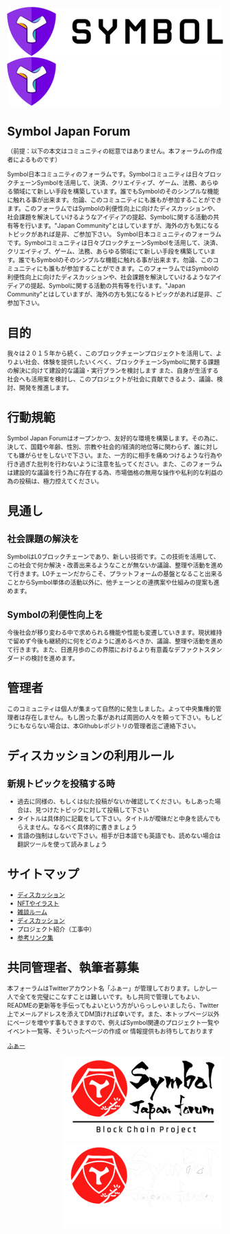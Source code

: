 <div align="center">
    <img
         src="./logo/cc_0/Symbol_Logo_Wordmark_Dark_BG.png#gh-light-mode-only"
         >
    <img
         src="./logo/cc_0/Symbol_Logo_Wordmark_Light_BG.png#gh-dark-mode-only"
         >
</div>

# Symbol Japan Forum
（前提：以下の本文はコミュニティの総意ではありません。本フォーラムの作成者によるものです）

Symbol日本コミュニティのフォーラムです。Symbolコミュニティは日々ブロックチェーンSymbolを活用して、決済、クリエイティブ、ゲーム、法務、あらゆる領域にて新しい手段を構築しています。誰でもSymbolのそのシンプルな機能に触れる事が出来ます。勿論、このコミュニティにも誰もが参加することができます。このフォーラムではSymbolの利便性向上に向けたディスカッションや、社会課題を解決していけるようなアイディアの提起、Symbolに関する活動の共有等を行います。"Japan Community"とはしていますが、海外の方も気になるトピックがあれば是非、ご参加下さい。
Symbol日本コミュニティのフォーラムです。Symbolコミュニティは日々ブロックチェーンSymbolを活用して、決済、クリエイティブ、ゲーム、法務、あらゆる領域にて新しい手段を構築しています。誰でもSymbolのそのシンプルな機能に触れる事が出来ます。勿論、このコミュニティにも誰もが参加することができます。このフォーラムではSymbolの利便性向上に向けたディスカッションや、社会課題を解決していけるようなアイディアの提起、Symbolに関する活動の共有等を行います。"Japan Community"とはしていますが、海外の方も気になるトピックがあれば是非、ご参加下さい。

# 目的
我々は２０１５年から続く、このブロックチェーンプロジェクトを活用して、よりよい社会、体験を提供したいくべく、ブロックチェーンSymbolに関する課題の解決に向けて建設的な議論・実行プランを検討します
また、自身が生活する社会へも活用案を検討し、このプロジェクトが社会に貢献できるよう、議論、検討、開発を推進します。

# 行動規範
Symbol Japan Forumはオープンかつ、友好的な環境を構築します。その為に、決して、国籍や年齢、性別、宗教や社会的/経済的地位等に関わらず、誰に対しても嫌がらせをしないで下さい。また、一方的に相手を痛めつけるような行為や行き過ぎた批判を行わないように注意を払ってください。また、このフォーラムは建設的な議論を行う為に存在する為、市場価格の無用な操作や私利的な利益の為の投稿は、極力控えてください。

# 見通し
## 社会課題の解決を
SymbolはL0ブロックチェーンであり、新しい技術です。この技術を活用して、この社会で何か解決・改善出来るようなことが無ないか議論、整理や活動を進めて行きます。L0チェーンだからこそ、プラットフォームの基盤となること出来ることからSymbol単体の活動以外に、他チェーンとの連携案や仕組みの提案も進めます。

## Symbolの利便性向上を
今後社会が移り変わる中で求められる機能や性能も変遷していきます。現状維持で留めず今後も継続的に何をどのように進めるべきか、議論、整理や活動を進めて行きます。また、日進月歩のこの界隈におけるより有意義なデファクトスタンダードの検討を進めます。

# 管理者
このコミュニティは個人が集まって自然的に発生しました。よって中央集権的管理者は存在しません。もし困った事があれば周囲の人々を頼って下さい。もしどうにもならない場合は、本Githubレポジトリの管理者迄ご連絡下さい。

# ディスカッションの利用ルール
## 新規トピックを投稿する時
- 過去に同様の、もしくは似た投稿がないか確認してください。もしあった場合は、見つけたトピックに対して投稿して下さい
- タイトルは具体的に記載をして下さい。タイトルが曖昧だと中身を読んでもらえません。なるべく具体的に書きましょう
- 言語の強制はしないで下さい。相手が日本語でも英語でも、読めない場合は翻訳ツールを使って読みましょう

# サイトマップ
- [ディスカッション](https://github.com/ymuichiro/symbol_japan_forum/issues)
- [NFTやイラスト](https://github.com/ymuichiro/symbol_japan_forum/wiki/Gallery)
- [雑談ルーム](https://github.com/ymuichiro/symbol_japan_forum/discussions)
- [ディスカッション](https://github.com/ymuichiro/symbol_japan_forum/issues)
- プロジェクト紹介（工事中）
- [参考リンク集](https://github.com/ymuichiro/symbol_japan_forum/tree/main/links)

# 共同管理者、執筆者募集
本フォーラムはTwitterアカウント名「ふぁー」が管理しております。しかし一人で全てを完璧にこなすことは難しいです。もし共同で管理してもよい、READMEの更新等を手伝ってもよいという方がいらっしゃいましたら、Twitter上でメールアドレスを添えてDM頂ければ幸いです。また、本トップページ以外にページを増やす事もできますので、例えばSymbol関連のプロジェクト一覧やイベント一覧等、そういったページの作成 or 情報提供もお待ちしております

[ふぁー](https://twitter.com/faunsu19000)

<div align="right">
    <img
         src="./logo/cc_by_nc_sa/SymbolJapanForum_logo_white.png#gh-light-mode-only"
         height="200px"
         alt="BlockChain Project"
         style="marginTop:10px;marginBottom:10px">
</div>
<div align="right">
    <img
         src="./logo/cc_by_nc_sa/SymbolJapanForum_logo_black.png#gh-dark-mode-only"
         height="200px"
         alt="BlockChain Project"
         style="marginTop:10px;marginBottom:10px">
</div>

